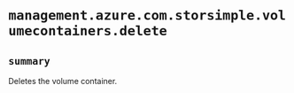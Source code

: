 # `management.azure.com.storsimple.volumecontainers.delete`

## `summary`
Deletes the volume container.


